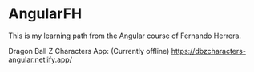 # AngularFH

This is my learning path from the Angular course of Fernando Herrera.

Dragon Ball Z Characters App: (Currently offline)
https://dbzcharacters-angular.netlify.app/
